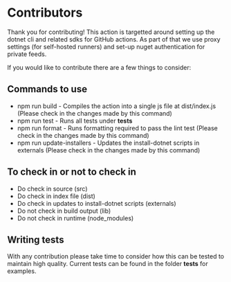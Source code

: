 # Contributors

Thank you for contributing! This action is targetted around setting up the dotnet cli and related sdks for GitHub actions. As part of that we use proxy settings (for self-hosted runners) and set-up nuget authentication for private feeds.

If you would like to contribute there are a few things to consider:

## Commands to use

- npm run build - Compiles the action into a single js file at dist/index.js (Please check in the changes made by this command)
- npm run test - Runs all tests under __tests__
- npm run format - Runs formatting required to pass the lint test (Please check in the changes made by this command)
- npm run update-installers - Updates the install-dotnet scripts in externals (Please check in the changes made by this command)

## To check in or not to check in

- Do check in source (src)
- Do check in index file (dist)
- Do check in updates to install-dotnet scripts (externals)
- Do not check in build output (lib)
- Do not check in runtime (node_modules)

## Writing tests

With any contribution please take time to consider how this can be tested to maintain high quality. Current tests can be found in the folder __tests__ for examples.
